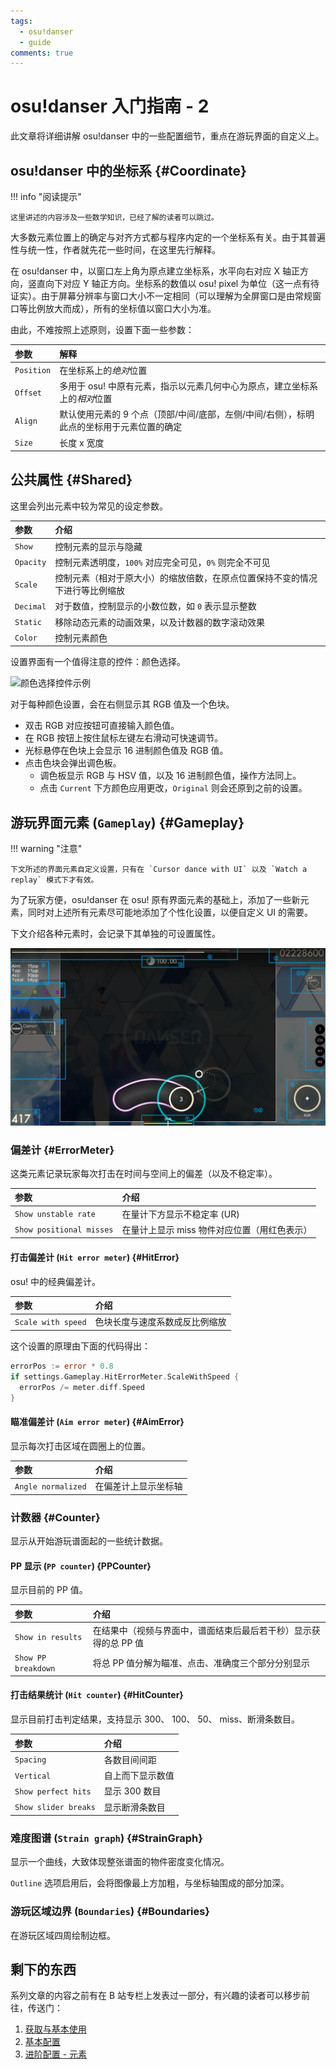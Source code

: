 ```yaml
---
tags:
  - osu!danser
  - guide
comments: true
---
```


# osu!danser 入门指南 - 2

此文章将详细讲解 osu!danser 中的一些配置细节，重点在游玩界面的自定义上。

## osu!danser 中的坐标系 {#Coordinate}

!!! info "阅读提示"

    这里讲述的内容涉及一些数学知识，已经了解的读者可以跳过。

大多数元素位置上的确定与对齐方式都与程序内定的一个坐标系有关。由于其普遍性与统一性，作者就先花一些时间，在这里先行解释。

在 osu!danser 中，以窗口左上角为原点建立坐标系，水平向右对应 X 轴正方向，竖直向下对应 Y 轴正方向。坐标系的数值以 osu! pixel 为单位（这一点有待证实）。由于屏幕分辨率与窗口大小不一定相同（可以理解为全屏窗口是由常规窗口等比例放大而成），所有的坐标值以窗口大小为准。

由此，不难按照上述原则，设置下面一些参数：

| 参数 | 解释 |
| :-- | :-- |
| `Position` | 在坐标系上的*绝对*位置 |
| `Offset` | 多用于 osu! 中原有元素，指示以元素几何中心为原点，建立坐标系上的*相对*位置 |
| `Align` | 默认使用元素的 9 个点（顶部/中间/底部，左侧/中间/右侧），标明此点的坐标用于元素位置的确定 |
| `Size` | 长度 x 宽度 |

## 公共属性 {#Shared}

这里会列出元素中较为常见的设定参数。

| 参数 | 介绍 |
| :-- | :-- |
| `Show` | 控制元素的显示与隐藏 |
| `Opacity` | 控制元素透明度，`100%` 对应完全可见，`0%` 则完全不可见 |
| `Scale` | 控制元素（相对于原大小）的缩放倍数，在原点位置保持不变的情况下进行等比例缩放 |
| `Decimal` | 对于数值，控制显示的小数位数，如 `0` 表示显示整数 |
| `Static` | 移除动态元素的动画效果，以及计数器的数字滚动效果 |
| `Color` | 控制元素颜色 |

设置界面有一个值得注意的控件：颜色选择。

![颜色选择控件示例](img/color-choice.gif)

对于每种颜色设置，会在右侧显示其 RGB 值及一个色块。

- 双击 RGB 对应按钮可直接输入颜色值。
- 在 RGB 按钮上按住鼠标左键左右滑动可快速调节。
- 光标悬停在色块上会显示 16 进制颜色值及 RGB 值。
- 点击色块会弹出调色板。
  - 调色板显示 RGB 与 HSV 值，以及 16 进制颜色值，操作方法同上。
  - 点击 `Current` 下方颜色应用更改，`Original` 则会还原到之前的设置。

## 游玩界面元素 (`Gameplay`) {#Gameplay}

!!! warning "注意"

    下文所述的界面元素自定义设置，只有在 `Cursor dance with UI` 以及 `Watch a replay` 模式下才有效。

为了玩家方便，osu!danser 在 osu! 原有界面元素的基础上，添加了一些新元素，同时对上述所有元素尽可能地添加了个性化设置，以便自定义 UI 的需要。

下文介绍各种元素时，会记录下其单独的可设置属性。

![游玩界面展示](img/ui-example.png)

### 偏差计 {#ErrorMeter}

这类元素记录玩家每次打击在时间与空间上的偏差（以及不稳定率）。

| 参数 | 介绍 |
| :-- | :-- |
| `Show unstable rate` | 在量计下方显示不稳定率 (UR) |
| `Show positional misses` | 在量计上显示 miss 物件对应位置（用红色表示） |

#### 打击偏差计 (`Hit error meter`) {#HitError}

osu! 中的经典偏差计。

| 参数 | 介绍 |
| :-- | :-- |
| `Scale with speed` | 色块长度与速度系数成反比例缩放 |

这个设置的原理由下面的代码得出：

```go
errorPos := error * 0.8
if settings.Gameplay.HitErrorMeter.ScaleWithSpeed {
  errorPos /= meter.diff.Speed
}
```

#### 瞄准偏差计 (`Aim error meter`) {#AimError}

显示每次打击区域在圆圈上的位置。

| 参数 | 介绍 |
| :-- | :-- |
| `Angle normalized` | 在偏差计上显示坐标轴 |

### 计数器 {#Counter}

显示从开始游玩谱面起的一些统计数据。

#### PP 显示 (`PP counter`) {PPCounter}

显示目前的 PP 值。

| 参数 | 介绍 |
| :-- | :-- |
| `Show in results` | 在结果中（视频与界面中，谱面结束后最后若干秒）显示获得的总 PP 值 |
| `Show PP breakdown` | 将总 PP 值分解为瞄准、点击、准确度三个部分分别显示 |

#### 打击结果统计 (`Hit counter`) {#HitCounter}

显示目前打击判定结果，支持显示 300、 100、 50、 miss、断滑条数目。

| 参数 | 介绍 |
| :-- | :-- |
| `Spacing` | 各数目间间距 |
| `Vertical` | 自上而下显示数值 |
| `Show perfect hits` | 显示 300 数目 |
| `Show slider breaks` | 显示断滑条数目 |

### 难度图谱 (`Strain graph`) {#StrainGraph}

显示一个曲线，大致体现整张谱面的物件密度变化情况。

`Outline` 选项启用后，会将图像最上方加粗，与坐标轴围成的部分加深。

### 游玩区域边界 (`Boundaries`) {#Boundaries}

在游玩区域四周绘制边框。

## 剩下的东西

系列文章的内容之前有在 B 站专栏上发表过一部分，有兴趣的读者可以移步前往，传送门：

1. [获取与基本使用](https://www.bilibili.com/read/cv23096754)
2. [基本配置](https://www.bilibili.com/read/cv23105271)
3. [进阶配置 - 元素](https://www.bilibili.com/read/cv23185996/)
